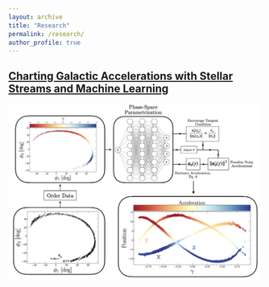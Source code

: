 ```yaml
---
layout: archive
title: "Research"
permalink: /research/
author_profile: true
---
```


## [Charting Galactic Accelerations with Stellar Streams and Machine Learning](/jnibauer.github.io/publication/charting_acc_streams)


<img src="../images/foo-bar-identity-th.jpg" alt="drawing" width="800"/>
